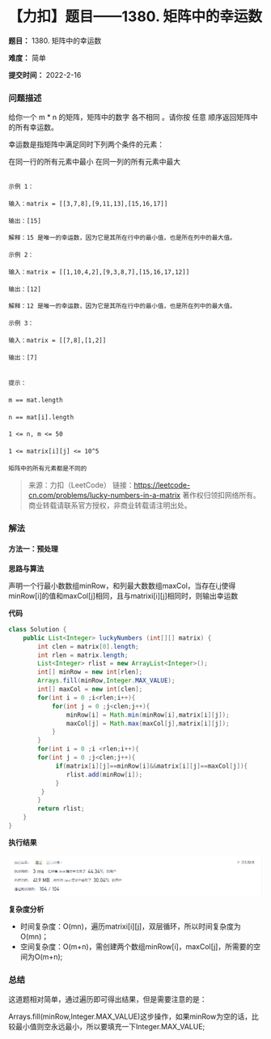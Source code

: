 # 【力扣】题目——1380. 矩阵中的幸运数

**题目：** 1380. 矩阵中的幸运数

**难度：** 简单

**提交时间：** 2022-2-16	

### 问题描述

给你一个 m * n 的矩阵，矩阵中的数字 各不相同 。请你按 任意 顺序返回矩阵中的所有幸运数。

幸运数是指矩阵中满足同时下列两个条件的元素：

在同一行的所有元素中最小
在同一列的所有元素中最大

```txt

示例 1：

输入：matrix = [[3,7,8],[9,11,13],[15,16,17]]

输出：[15]

解释：15 是唯一的幸运数，因为它是其所在行中的最小值，也是所在列中的最大值。

示例 2：

输入：matrix = [[1,10,4,2],[9,3,8,7],[15,16,17,12]]

输出：[12]

解释：12 是唯一的幸运数，因为它是其所在行中的最小值，也是所在列中的最大值。

示例 3：

输入：matrix = [[7,8],[1,2]]

输出：[7]


提示：

m == mat.length

n == mat[i].length

1 <= n, m <= 50

1 <= matrix[i][j] <= 10^5

矩阵中的所有元素都是不同的
```

> 来源：力扣（LeetCode）
> 链接：https://leetcode-cn.com/problems/lucky-numbers-in-a-matrix
> 著作权归领扣网络所有。商业转载请联系官方授权，非商业转载请注明出处。

### 解法

#### 方法一：预处理

 **思路与算法** 

声明一个行最小数数组minRow，和列最大数数组maxCol，当存在i,j使得minRow[i]的值和maxCol[j]相同，且与matrixi[i]\[j]相同时，则输出幸运数

**代码**

```java
class Solution {
    public List<Integer> luckyNumbers (int[][] matrix) {
        int clen = matrix[0].length;
        int rlen = matrix.length;
        List<Integer> rlist = new ArrayList<Integer>();
        int[] minRow = new int[rlen];
        Arrays.fill(minRow,Integer.MAX_VALUE);
        int[] maxCol = new int[clen];
        for(int i = 0 ;i<rlen;i++){
            for(int j = 0 ;j<clen;j++){
                minRow[i] = Math.min(minRow[i],matrix[i][j]);
                maxCol[j] = Math.max(maxCol[j],matrix[i][j]);
            }
        }
        for(int i = 0 ;i <rlen;i++){
        for(int j = 0 ;j<clen;j++){
             if(matrix[i][j]==minRow[i]&&matrix[i][j]==maxCol[j]){
                rlist.add(minRow[i]);
             }
         }   
        }
        return rlist;
    }
}
```

**执行结果**

![执行结果](img\5bccb1b2b9ba4fe5a9529dddb5d9bc41.png)


**复杂度分析**

- 时间复杂度：O(mn)，遍历matrixi[i]\[j]，双层循环，所以时间复杂度为O(mn)；
- 空间复杂度：O(m+n)，需创建两个数组minRow[i]，maxCol[j]，所需要的空间为O(m+n);

### 总结

这道题相对简单，通过遍历即可得出结果，但是需要注意的是：

Arrays.fill(minRow,Integer.MAX_VALUE)这步操作，如果minRow为空的话，比较最小值则空永远最小，所以要填充一下Integer.MAX_VALUE;